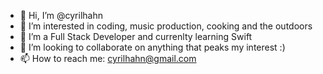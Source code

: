 - 👋 Hi, I’m @cyrilhahn
- 👀 I’m interested in coding, music production, cooking and the outdoors
- 🌱 I’m a Full Stack Developer and currenlty learning Swift
- 💞️ I’m looking to collaborate on anything that peaks my interest :)
- 📫 How to reach me: cyrilhahn@gmail.com

<!---
aeropress/aeropress is a ✨ special ✨ repository because its `README.md` (this file) appears on your GitHub profile.
You can click the Preview link to take a look at your changes.
--->
